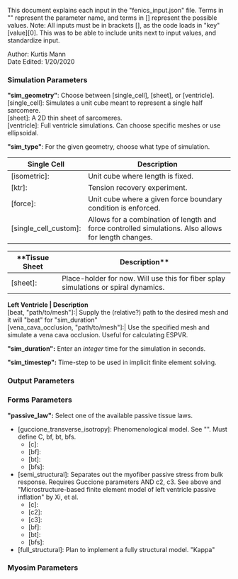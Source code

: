 This document explains each input in the "fenics_input.json" file. Terms in "" represent the parameter name, and terms in [] represent the possible values.
Note: All inputs must be in brackets [], as the code loads in "key"[value][0]. This was to be able to include units next to input values, and standardize input.

Author: Kurtis Mann  
Date Edited: 1/20/2020  


### **Simulation Parameters**
**"sim_geometry"**: Choose between [single_cell], [sheet], or [ventricle].  
[single_cell]: Simulates a unit cube meant to represent a single half sarcomere.  
[sheet]: A 2D thin sheet of sarcomeres.  
[ventricle]: Full ventricle simulations. Can choose specific meshes or use ellipsoidal.  

**"sim_type"**: For the given geometry, choose what type of simulation.  
  
**Single Cell** | Description   
----------------|-------  
[isometric]:| Unit cube where length is fixed.  
[ktr]:| Tension recovery experiment.  
[force]:| Unit cube where a given force boundary condition is enforced.  
[single_cell_custom]:| Allows for a combination of length and force controlled simulations. Also allows for length changes.  

**Tissue Sheet | Description**
---------------|---------------
[sheet]:| Place-holder for now. Will use this for fiber splay simulations or spiral dynamics.  
  
**Left Ventricle | Description**  
[beat, "path/to/mesh"]:| Supply the (relative?) path to the desired mesh and it will "beat" for "sim_duration"  
[vena_cava_occlusion, "path/to/mesh"]:| Use the specified mesh and simulate a vena cava occlusion. Useful for calculating ESPVR.  
  
**"sim_duration":** Enter an *integer* time for the simulation in seconds.  
  
**"sim_timestep":** Time-step to be used in implicit finite element solving.  

### **Output Parameters**  

### **Forms Parameters**
**"passive_law":** Select one of the available passive tissue laws.  
* [guccione_transverse_isotropy]: Phenomenological model. See "". Must define C, bf, bt, bfs.  
    * [c]:  
    * [bf]:  
    * [bt]:  
    * [bfs]:  
* [semi_structural]: Separates out the myofiber passive stress from bulk response. Requires Guccione parameters AND c2, c3. See above and "Microstructure-based finite element model of left ventricle passive inflation" by Xi, et al.  
    * [c]:  
    * [c2]:  
    * [c3]:  
    * [bf]:  
    * [bt]:  
    * [bfs]:  
* [full_structural]: Plan to implement a fully structural model. 
  "Kappa"

### **Myosim Parameters**
  
